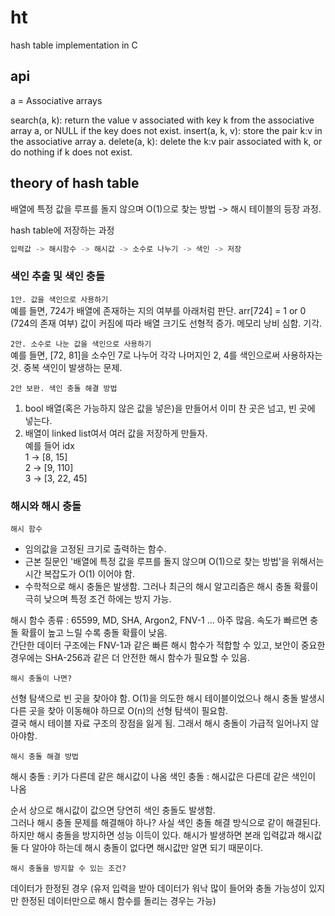 # ht

hash table implementation in C

## api

a = Associative arrays

search(a, k): return the value v associated with key k from the associative array a, or NULL if the key does not exist.
insert(a, k, v): store the pair k:v in the associative array a.
delete(a, k): delete the k:v pair associated with k, or do nothing if k does not exist.

## theory of hash table

배열에 특정 값을 루프를 돌지 않으며 O(1)으로 찾는 방법 -> 해시 테이블의 등장 과정.

hash table에 저장하는 과정

```c
입력값 -> 해시함수 -> 해시값 -> 소수로 나누기 -> 색인 -> 저장
```

### 색인 추출 및 색인 충돌

`1안. 값을 색인으로 사용하기`  
예를 들면, 724가 배열에 존재하는 지의 여부를 아래처럼 판단.
arr[724] = 1 or 0 (724의 존재 여부)
값이 커짐에 따라 배열 크기도 선형적 증가.
메모리 낭비 심함. 기각.

`2안. 소수로 나눈 값을 색인으로 사용하기`  
예를 들면, [72, 81]을 소수인 7로 나누어 각각 나머지인 2, 4를 색인으로써 사용하자는 것.
중복 색인이 발생하는 문제.

`2안 보완. 색인 충돌 해결 방법`

1. bool 배열(혹은 가능하지 않은 값을 넣은)을 만들어서 이미 찬 곳은 넘고, 빈 곳에 넣는다.
2. 배열이 linked list여서 여러 값을 저장하게 만들자.  
   예를 들어
   idx  
   1 -> [8, 15]  
   2 -> [9, 110]  
   3 -> [3, 22, 45]

### 해시와 해시 충돌

`해시 함수`

-   임의값을 고정된 크기로 출력하는 함수.
-   근본 질문인 '배열에 특정 값을 루프를 돌지 않으며 O(1)으로 찾는 방법'을 위해서는 시간 복잡도가 O(1) 이어야 함.
-   수학적으로 해시 충돌은 발생함. 그러나 최근의 해시 알고리즘은 해시 충돌 확률이 극히 낮으며 특정 조건 하에는 방지 가능.

해시 함수 종류 : 65599, MD, SHA, Argon2, FNV-1 ... 아주 많음. 속도가 빠르면 충돌 확률이 높고 느릴 수록 충돌 확률이 낮음.  
간단한 데이터 구조에는 FNV-1과 같은 빠른 해시 함수가 적합할 수 있고, 보안이 중요한 경우에는 SHA-256과 같은 더 안전한 해시 함수가 필요할 수 있음.

`해시 충돌이 나면?`

선형 탐색으로 빈 곳을 찾아야 함. O(1)을 의도한 해시 테이블이었으나 해시 충돌 발생시 다른 곳을 찾아 이동해야 하므로 O(n)의 선형 탐색이 필요함.  
결국 해시 테이블 자료 구조의 장점을 잃게 됨. 그래서 해시 충돌이 가급적 일어나지 않아야함.

`해시 충돌 해결 방법`

해시 충돌 : 키가 다른데 같은 해시값이 나옴
색인 충돌 : 해시값은 다른데 같은 색인이 나옴

순서 상으로 해시값이 값으면 당연히 색인 충돌도 발생함.  
그러나 해시 충돌 문제를 해결해야 하나? 사실 색인 충돌 해결 방식으로 같이 해결된다.  
하지만 해시 충돌을 방지하면 성능 이득이 있다. 해시가 발생하면 본래 입력값과 해시값 둘 다 알아야 하는데 해시 충돌이 없다면 해시값만 알면 되기 때문이다.

`해시 충돌을 방지할 수 있는 조건?`

데이터가 한정된 경우 (유저 입력을 받아 데이터가 워낙 많이 들어와 충돌 가능성이 있지만 한정된 데이터만으로 해시 함수를 돌리는 경우는 가능)
